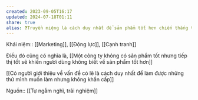 ```yaml
---
created: 2023-09-05T16:17
updated: 2024-07-18T01:11
share: true
alias: ❓Truyền miệng là cách duy nhất để sản phẩm tốt hơn chiến thắng trên thị trường
---
```

Khái niệm:: [[Marketing]], [[Động lực]], [[Cạnh tranh]]

Điều đó cũng có  nghĩa là, [[Một công ty không có sản phẩm tốt nhưng tiếp thị tốt sẽ khiến người dùng không biết về sản phẩm tốt hơn]] 

[[Có người giới thiệu về vấn đề có lẽ là cách duy nhất để làm được những thứ mình muốn làm nhưng không khẩn cấp]]

Nguồn:: [[Tự ngẫm nghĩ, trải nghiệm]]